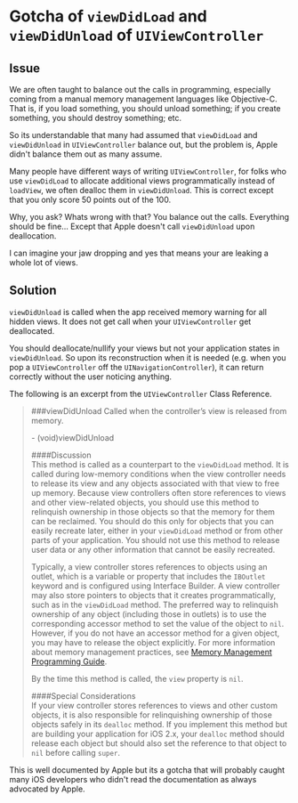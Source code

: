 # Gotcha of `viewDidLoad` and `viewDidUnload` of `UIViewController` #

## Issue ##
We are often taught to balance out the calls in programming, especially coming from a manual memory management languages like Objective-C. That is, if you load something, you should unload something; if you create something, you should destroy something; etc.

So its understandable that many had assumed that `viewDidLoad` and `viewDidUnload` in `UIViewController` balance out, but the problem is, Apple didn't balance them out as many assume.

Many people have different ways of writing `UIViewController`, for folks who use `viewDidLoad` to allocate additional views programmatically instead of `loadView`, we often dealloc them in `viewDidUnload`. This is correct except that you only score 50 points out of the 100.

Why, you ask? Whats wrong with that? You balance out the calls. Everything should be fine... Except that Apple doesn't call `viewDidUnload` upon deallocation.

I can imagine your jaw dropping and yes that means your are leaking a whole lot of views.

## Solution ##

`viewDidUnload` is called when the app received memory warning for all hidden views. It does not get call when your `UIViewController` get deallocated.

You should deallocate/nullify your views but not your application states in `viewDidUnload`. So upon its reconstruction when it is needed (e.g. when you pop a `UIViewController` off the `UINavigationController`), it can return correctly without the user noticing anything.

The following is an excerpt from the `UIViewController` Class Reference.

> ###viewDidUnload
> Called when the controller’s view is released from memory.
> 
> \- (void)viewDidUnload
> 
> ####Discussion  
> This method is called as a counterpart to the `viewDidLoad` method. It is called during low-memory conditions when the view controller needs to release its view and any objects associated with that view to free up memory. Because view controllers often store references to views and other view-related objects, you should use this method to relinquish ownership in those objects so that the memory for them can be reclaimed. You should do this only for objects that you can easily recreate later, either in your `viewDidLoad` method or from other parts of your application. You should not use this method to release user data or any other information that cannot be easily recreated.
> 
> Typically, a view controller stores references to objects using an outlet, which is a variable or property that includes the `IBOutlet` keyword and is configured using Interface Builder. A view controller may also store pointers to objects that it creates programmatically, such as in the `viewDidLoad` method. The preferred way to relinquish ownership of any object (including those in outlets) is to use the corresponding accessor method to set the value of the object to `nil`. However, if you do not have an accessor method for a given object, you may have to release the object explicitly. For more information about memory management practices, see [Memory Management Programming Guide][].
> 
> By the time this method is called, the `view` property is `nil`.
> 
> ####Special Considerations  
> If your view controller stores references to views and other custom objects, it is also responsible for relinquishing ownership of those objects safely in its `dealloc` method. If you implement this method but are building your application for iOS 2.x, your `dealloc` method should release each object but should also set the reference to that object to `nil` before calling `super`.

[Memory Management Programming Guide]: <http://developer.apple.com/library/mac/#documentation/Cocoa/Conceptual/MemoryMgmt/Articles/MemoryMgmt.html> "Memory Management Programming Guide"

This is well documented by Apple but its a gotcha that will probably caught many iOS developers who didn't read the documentation as always advocated by Apple.